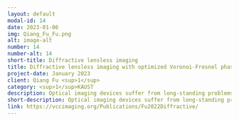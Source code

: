 ```yaml
---
layout: default
modal-id: 14
date: 2023-01-06
img: Qiang_Fu_Fu.png
alt: image-alt
number: 14
number-alt: 14
short-title: Diffractive lensless imaging
title: Diffractive lensless imaging with optimized Voronoi-Fresnel phase
project-date: January 2023
client: Qiang Fu <sup>1</sup>
category: <sup>1</sup>KAUST
description: Optical imaging devices suffer from long-standing problems of bulky volume and high cost. We demonstrate a diffractive lensless camera with spatially-coded Voronoi-Fresnel phase for high quality imaging applications. The resulting device offers miniaturized form factor, while preserving rich optical information for various portable configurations.
short-description: Optical imaging devices suffer from long-standing problems of bulky volume and high cost
link: https://vccimaging.org/Publications/Fu2022Diffractive/
---
```

